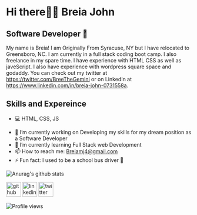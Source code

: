 # Hi there👋🏾 Breia John
## Software Developer 🚀


My name is Breia! I am Originally From Syracuse, NY but I have relocated to Greensboro, NC. I am currently in a full stack coding boot camp. I also freelance in my spare time. I have experience with HTML CSS as well as javeScript. I also have experience with wordpress square space and godaddy. You can check out my twitter at https://twitter.com/BreeTheGemini or on LinkedIn at https://www.linkedin.com/in/breia-john-0731558a.

## Skills and Expereince

* 💻  HTML, CSS, JS


- 🔭 I’m currently working on Developing my skills for my dream position as a Software Developer 
- 🌱 I’m currently learning Full Stack web Development 
- 📫 How to reach me: Breiamj4@gmail.com 
- ⚡ Fun fact: I used to be a school bus driver 🚌



![Anurag's github stats](https://github-readme-stats.vercel.app/api?username=BreiaJohn)

[<img src='https://cdn.jsdelivr.net/npm/simple-icons@3.0.1/icons/github.svg' alt='github' height='40'>](https://github.com/BreiaJohn)  [<img src='https://cdn.jsdelivr.net/npm/simple-icons@3.0.1/icons/linkedin.svg' alt='linkedin' height='40'>](https://www.linkedin.com/in/https://www.linkedin.com/in/breia-john-0731558a//)  [<img src='https://cdn.jsdelivr.net/npm/simple-icons@3.0.1/icons/twitter.svg' alt='twitter' height='40'>](https://twitter.com/https://twitter.com/BreeTheGemini)  

![Profile views](https://gpvc.arturio.dev/BreiaJohn)  
